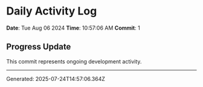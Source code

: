 # Daily Activity Log

**Date**: Tue Aug 06 2024
**Time**: 10:57:06 AM
**Commit**: 1

## Progress Update

This commit represents ongoing development activity.

---
Generated: 2025-07-24T14:57:06.364Z
